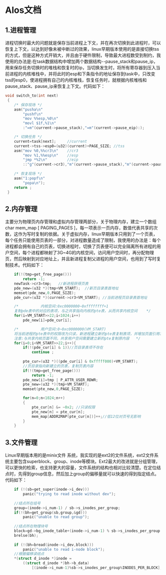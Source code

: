 # Alos文档

## 1.进程管理
进程切换时最大的问题就是保存当前进程上下文，并在再次切换到此进程时，可以恢复上下文，以达到好像未被中断过的效果，linux早期版本使用的是直接切换tss的方式，但是这种方式开销大，并且由于硬件限制，导致最大进程数受到制约，我使用的办法是:在task数据结构中增加两个数据结构--pause_stack和pause_ip，用来保存任务切换时的堆栈和恢复时的ip，当切换发生时，将所有寄存器到压入当前进程的内核堆栈中，并将此时的esp和下条指令的地址保存到task中，只改变tss的esp0，使进程拥有自己的内核堆栈，恢复任务时，就根据内核堆栈和pause_stack、pause_ip来恢复上下文。代码如下：
```c
void switch_to(int next)
 {
 	/* 保存现场 */
 	asm("pusha\n"
		"pushf\n"
		"mov %%esp,%0\n"
		"movl $1f,%1\n"
		:"=m"(current->pause_stack),"=m"(current->pause_eip):);

	/* 切换任务 */
	current=task[next];		//current
	current->tss->esp0=(u32)(current)+PAGE_SIZE; //tss
	asm("mov %0,%%cr3\n"	//cr3
		"mov %1,%%esp\n"	//esp
		"jmp *%2\n"			//eip
		::"g"(current->cr3),"m"(current->pause_stack),"m"(current->pause_eip));
		
	/* 恢复现场 */
	asm("1:popf\n"
		"popa\n");
	return ;
 }
 ```

## 2.内存管理
主要分为物理页内存管理和虚拟内存管理两部分，关于物理内存，建立一个数组char mem_map [ PAGING_PAGES ]，每一项表示一页内存，数值代表共享的次数，这作为写时复制的依据。关于虚拟内存，linux早期版本只用到了一个页表，每个任务只能使用页表的一部分，对进程数量造成了限制，我使用的办法是：每个进程都会拥有自己的页表，切换进程时，切换了页表便可以完全隔离所有进程的用户空间，每个进程都映射了3G~4G的内核空间，访问用户空间时，再分配物理页，然后映射到对应地址上，并且新进程复制父进程的用户空间，也用到了写时复制技术。代码如下：
```c
    if(!(tmp=get_free_page()))
        return -1;
    newTask->cr3=tmp;	//新进程获得页表
    pde_new=(u32 *)(tmp+VM_START);	//新页目录表首地址
    memset(pde_new,0,PAGE_SIZE);
    pde_cur=(u32 *)(current->cr3+VM_START);	//当前进程页目录表首地址

    /*			内核空间:0xc0000000~0xffffffff+1
    复制pde表中的对应的表项，与之共享指向内核的pte表，从而共享内核空间	*/
    for(i=VM_START>>22;i<1024;i++)
        pde_new[i]=pde_cur[i];

    /*			用户空间:0~0xc0000000(VM_START)				
    将当前进程的pte表中的权限改为只读，新进程建立新的pte表复制表项，并增加页面引用次数
    注意:与共享内核页面不同，共享用户空间需要建立新的pte复制原内容	*/
    for(i=0;i<VM_START>>22;i++){
        if(!(pde_cur[i] & 1))//页目录表项不存在
            continue ;	
        
        pte_cur=(u32 *)((pde_cur[i] & 0xfffff000)+VM_START);
        //页目录指向新建立的页表，复制页表内容
        if(!(tmp=get_free_page()))
            return -1;
        pde_new[i]=tmp | P_ATTR_USER_RDWR;
        pte_new=(u32 *)(tmp+VM_START);
        memset(pte_new,0,PAGE_SIZE);

        for(n=0;n<1024;n++)
        {
            pte_cur[n] &= ~0x2;	//只读权限
            pte_new[n] = pte_cur[n];
            mem_map[ADDR2MAP(pte_cur[n])]++;//低12位对页号无影响
        }
    }
```

## 3.文件管理
Linux早期版本用的是minix文件 系统，我实现的是ext2的文件系统，ext2文件系统主要包含superblock、group、inode等模块。Ext2最大的改进就是分组管理，可以更快的检索，也支持更大的容量，文件系统的结构也相对比较清楚。在定位结点时，先得到group信息，然后加上group的偏移量就可以快速的得到指定结点。代码如下：
```c
	if (!(sb=get_super(inode->i_dev)))
		panic("trying to read inode without dev");
	
	//结点所在组号
	group=(inode->i_num-1) / sb->s_inodes_per_group;
	if(!(bh=get_group(sb,group,&gd)))
		panic("unable to read group");
	
	//结点所在物理块号
	block=gd->bg_inode_table+(inode->i_num-1) % sb->s_inodes_per_group /INODES_PER_BLOCK;
	brelse(bh);
	
	if (!(bh=bread(inode->i_dev,block)))
		panic("unable to read i-node block");
	//根据偏移读结点
	*(struct d_inode *)inode =
		((struct d_inode *)bh->b_data)
			[(inode->i_num-1)%sb->s_inodes_per_group%INODES_PER_BLOCK];
```
